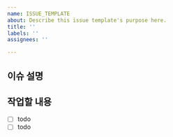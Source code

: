 ```yaml
---
name: ISSUE_TEMPLATE
about: Describe this issue template's purpose here.
title: ''
labels: ''
assignees: ''

---
```


## 이슈 설명

## 작업할 내용
- [ ] todo
- [ ] todo
